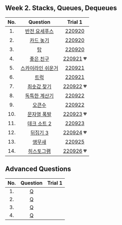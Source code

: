 ## Week 2. Stacks, Queues, Dequeues

|No.  |Question|Trial 1|
|:---:|:------:|:-----:|
|1.  | [반전 요세푸스](https://www.acmicpc.net/problem/20301)         | [220920](https://github.com/JoonHyeok-hozy-Kim/algorithm_study/blob/main/BaekJoon/Solutions/Week2/Sol_A_220920_20301.py) |
|2.  | [카드 놓기](https://www.acmicpc.net/problem/18115)           | [220920](https://github.com/JoonHyeok-hozy-Kim/algorithm_study/blob/main/BaekJoon/Solutions/Week2/Sol_B_220920_18115.py) |
|3.  | [탑](https://www.acmicpc.net/problem/2493)                |[220920](https://github.com/JoonHyeok-hozy-Kim/algorithm_study/blob/main/BaekJoon/Solutions/Week2/Sol_C_220920_2493.py) |
|4.  | [좋은 친구](https://www.acmicpc.net/problem/3078)            |  [220921](https://github.com/JoonHyeok-hozy-Kim/algorithm_study/blob/main/BaekJoon/Solutions/Week2/Sol_D_220921_3078.py) :broken_heart:|
|5.  | [스카이라인 쉬운거](https://www.acmicpc.net/problem/1863)        |  [220921](https://github.com/JoonHyeok-hozy-Kim/algorithm_study/blob/main/BaekJoon/Solutions/Week2/Sol_E_220921_1863.py) |
|6.  | [트럭](https://www.acmicpc.net/problem/13335)              |     [220921](https://github.com/JoonHyeok-hozy-Kim/algorithm_study/blob/main/BaekJoon/Solutions/Week2/Sol_F_220921_13335.py) |
|7.  | [최솟값 찾기](https://www.acmicpc.net/problem/11003)          |  [220922](https://github.com/JoonHyeok-hozy-Kim/algorithm_study/blob/main/BaekJoon/Solutions/Week2/Sol_G_220922_11003.py) :broken_heart:|
|8.  | [독특한 계산기](https://www.acmicpc.net/problem/19591)         |  [220922](https://github.com/JoonHyeok-hozy-Kim/algorithm_study/blob/main/BaekJoon/Solutions/Week2/Sol_H_220922_19591.py) |
|9.  | [오큰수](https://www.acmicpc.net/problem/17298)             |     [220922](https://github.com/JoonHyeok-hozy-Kim/algorithm_study/blob/main/BaekJoon/Solutions/Week2/Sol_I_220922_17298.py) |
|10. | [문자열 폭발](https://www.acmicpc.net/problem/9935)           |  [220923](https://github.com/JoonHyeok-hozy-Kim/algorithm_study/blob/main/BaekJoon/Solutions/Week2/Sol_J_220923_9935.py)  :broken_heart:|
|11. | [데크 소트 2](https://www.acmicpc.net/problem/10975)         |  [220923](https://github.com/JoonHyeok-hozy-Kim/algorithm_study/blob/main/BaekJoon/Solutions/Week2/Sol_K_220923_10975.py) |
|12. | [뒤집기 3](https://www.acmicpc.net/problem/1464)            | [220924](https://github.com/JoonHyeok-hozy-Kim/algorithm_study/blob/main/BaekJoon/Solutions/Week2/Sol_L_220924_1464_cheat.py) :broken_heart:|
|13. | [앵무새](https://www.acmicpc.net/problem/14713)             | [220925](https://github.com/JoonHyeok-hozy-Kim/algorithm_study/blob/main/BaekJoon/Solutions/Week2/Sol_M_220925_14713.py) |
|14. | [히스토그램](https://www.acmicpc.net/problem/1725)            | [220926](https://github.com/JoonHyeok-hozy-Kim/algorithm_study/blob/main/BaekJoon/Solutions/Week2/Sol_N_220626_1725.py) :broken_heart:|


## Advanced Questions
|No.  |Question|Trial 1|
|:---:|:------:|:-----:|
|1.|[Q](https://www.acmicpc.net/problem/3307 )|[]()|
|2.|[Q](https://www.acmicpc.net/problem/11873)|[]()|
|3.|[Q](https://www.acmicpc.net/problem/15678)|[]()|
|4.|[Q](https://www.acmicpc.net/problem/5977 )|[]()|